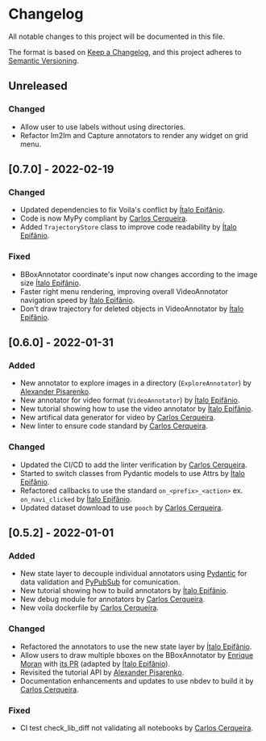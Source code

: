 # Changelog

All notable changes to this project will be documented in this file.

The format is based on [Keep a Changelog](https://keepachangelog.com/en/1.0.0/),
and this project adheres to [Semantic Versioning](https://semver.org/spec/v2.0.0.html).

## Unreleased

### Changed
- Allow user to use labels without using directories.
- Refactor Im2Im and Capture annotators to render any widget on grid menu.

## [0.7.0] - 2022-02-19

### Changed
- Updated dependencies to fix Voila's conflict by [Ítalo Epifânio](https://github.com/itepifanio).
- Code is now MyPy compliant by [Carlos Cerqueira](https://github.com/Carloscerq).
- Added `TrajectoryStore` class to improve code readability by [Ítalo Epifânio](https://github.com/itepifanio).

### Fixed
- BBoxAnnotator coordinate's input now changes according to the image size [Ítalo Epifânio](https://github.com/itepifanio).
- Faster right menu rendering, improving overall VideoAnnotator navigation speed by [Ítalo Epifânio](https://github.com/itepifanio).
- Don't draw trajectory for deleted objects in VideoAnnotator by [Ítalo Epifânio](https://github.com/itepifanio).

## [0.6.0] - 2022-01-31

### Added
- New annotator to explore images in a directory (`ExploreAnnotator`) by [Alexander Pisarenko](https://github.com/AlexJoz).
- New annotator for video format (`VideoAnnotator`) by [Ítalo Epifânio](https://github.com/itepifanio).
- New tutorial showing how to use the video annotator by [Ítalo Epifânio](https://github.com/itepifanio).
- New artifical data generator for video by [Carlos Cerqueira](https://github.com/Carloscerq).
- New linter to ensure code standard by [Carlos Cerqueira](https://github.com/Carloscerq).

### Changed
- Updated the CI/CD to add the linter verification by [Carlos Cerqueira](https://github.com/Carloscerq).
- Started to switch classes from Pydantic models to use Attrs by [Ítalo Epifânio](https://github.com/itepifanio).
- Refactored callbacks to use the standard `on_<prefix>_<action>` ex. `on_navi_clicked` by [Ítalo Epifânio](https://github.com/itepifanio).
- Updated dataset download to use `pooch` by [Carlos Cerqueira](https://github.com/Carloscerq).

## [0.5.2] - 2022-01-01

### Added

- New state layer to decouple individual annotators using [Pydantic](https://pydantic-docs.helpmanual.io/) for data validation and [PyPubSub](https://pypi.org/project/PyPubSub/) for comunication.
- New tutorial showing how to build annotators by [Ítalo Epifânio](https://github.com/itepifanio).
- New debug module for annotators by [Carlos Cerqueira](https://github.com/Carloscerq).
- New voila dockerfile by [Carlos Cerqueira](https://github.com/Carloscerq).

### Changed

- Refactored the annotators to use the new state layer by [Ítalo Epifânio](https://github.com/itepifanio).
- Allow users to draw multiple bboxes on the BBoxAnnotator by [Enrique Moran](https://github.com/EnriqueMoran) with [its PR](https://github.com/palaimon/ipyannotator/pull/11) (adapted by [Ítalo Epifânio](https://github.com/itepifanio)).
- Revisited the tutorial API by [Alexander Pisarenko](https://github.com/AlexJoz).
- Documentation enhancements and updates to use nbdev to build it by [Carlos Cerqueira](https://github.com/Carloscerq).

### Fixed

- CI test check_lib_diff not validating all notebooks by [Carlos Cerqueira](https://github.com/Carloscerq).
